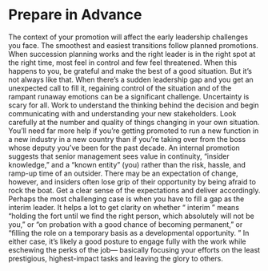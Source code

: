 
# Prepare in Advance

The context of your promotion will affect the early leadership challenges you face. The smoothest and easiest transitions follow planned
promotions. When succession planning works and the right leader is
in the right spot at the right time, most feel in control and few feel
threatened. When this happens to you, be grateful and make the best
of a good situation.
But it’s not always like that. When there’s a sudden leadership
gap and you get an unexpected call to fill it, regaining control of the
situation and of the rampant runaway emotions can be a significant
challenge. Uncertainty is scary for all.
Work to understand the thinking behind the decision and begin
communicating with and understanding your new stakeholders. Look
carefully at the number and quality of things changing in your own
situation. You’ll need far more help if you’re getting promoted to run
a new function in a new industry in a new country than if you’re taking over from the boss whose deputy you’ve been for the past decade.
An internal promotion suggests that senior management sees value
in continuity, “insider knowledge,” and a “known entity” (you) rather
than the risk, hassle, and ramp-up time of an outsider. There may
be an expectation of change, however, and insiders often lose grip of
their opportunity by being afraid to rock the boat. Get a clear sense
of the expectations and deliver accordingly.
Perhaps the most challenging case is when you have to fill a gap
as the interim leader. It helps a lot to get clarity on whether “ interim ”
means “holding the fort until we find the right person, which absolutely will not be you,” or “on probation with a good chance of
becoming permanent,” or “filling the role on a temporary basis as
a developmental opportunity. ” In either case, it’s likely a good posture
to engage fully with the work while eschewing the perks of the job—
basically focusing your efforts on the least prestigious, highest-impact
tasks and leaving the glory to others.
